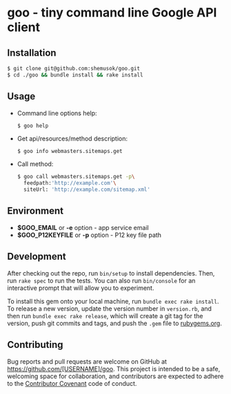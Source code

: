 # goo - tiny command line Google API client

## Installation

```bash
$ git clone git@github.com:shemusok/goo.git  
$ cd ./goo && bundle install && rake install
```

## Usage

* Command line options help:
  ```bash
  $ goo help
  ```
* Get api/resources/method description:
  ```
  $ goo info webmasters.sitemaps.get
  ```
* Call method:
  ```bash
  $ goo call webmasters.sitemaps.get -p\
    feedpath:'http://example.com'\
    siteUrl: 'http://example.com/sitemap.xml'
  ```  

## Environment
  * **$GOO_EMAIL** or **-e** option - app service email
  * **$GOO_P12KEYFILE** or **-p** option - P12 key file path

## Development

After checking out the repo, run `bin/setup` to install dependencies. Then, run `rake spec` to run the tests. You can also run `bin/console` for an interactive prompt that will allow you to experiment.

To install this gem onto your local machine, run `bundle exec rake install`. To release a new version, update the version number in `version.rb`, and then run `bundle exec rake release`, which will create a git tag for the version, push git commits and tags, and push the `.gem` file to [rubygems.org](https://rubygems.org).

## Contributing

Bug reports and pull requests are welcome on GitHub at https://github.com/[USERNAME]/goo. This project is intended to be a safe, welcoming space for collaboration, and contributors are expected to adhere to the [Contributor Covenant](http://contributor-covenant.org) code of conduct.
